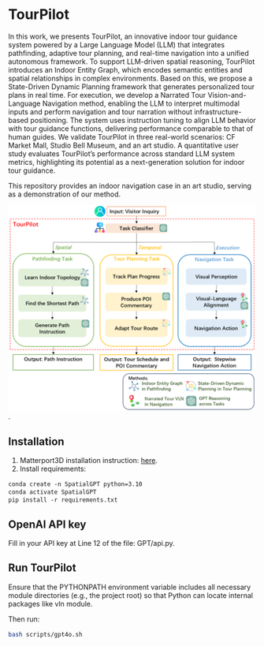 # TourPilot
In this work, we presents TourPilot, an innovative indoor tour guidance system powered by a Large Language Model (LLM) that integrates pathfinding, adaptive tour planning, and real-time navigation into a unified autonomous framework. To support LLM-driven spatial reasoning, TourPilot introduces an Indoor Entity Graph, which encodes semantic entities and spatial relationships in complex environments. Based on this, we propose a State-Driven Dynamic Planning framework that generates personalized tour plans in real time. For execution, we develop a Narrated Tour Vision-and-Language Navigation method, enabling the LLM to interpret multimodal inputs and perform navigation and tour narration without infrastructure-based positioning. The system uses instruction tuning to align LLM behavior with tour guidance functions, delivering performance comparable to that of human guides. We validate TourPilot in three real-world scenarios: CF Market Mall, Studio Bell Museum, and an art studio. A quantitative user study evaluates TourPilot’s performance across standard LLM system metrics, highlighting its potential as a next-generation solution for indoor tour guidance. 

This repository provides an indoor navigation case in an art studio, serving as a demonstration of our method.

 ![SpatialGPT](framework.png).

## Installation
1. Matterport3D installation instruction: [here](https://github.com/peteanderson80/Matterport3DSimulator). 
2. Install requirements:
```setup
conda create -n SpatialGPT python=3.10
conda activate SpatialGPT
pip install -r requirements.txt
```

## OpenAI API key
Fill in your API key at Line 12 of the file: GPT/api.py.

## Run TourPilot
Ensure that the PYTHONPATH environment variable includes all necessary module directories (e.g., the project root) so that Python can locate internal packages like vln module.

Then run:
```bash
bash scripts/gpt4o.sh
```


